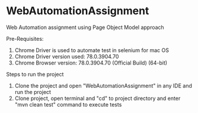 # WebAutomationAssignment
Web Automation assignment using Page Object Model approach

Pre-Requisites:
1. Chrome Driver is used to automate test in selenium for mac OS
2. Chrome Driver version used: 78.0.3904.70
3. Chrome Browser version: 78.0.3904.70 (Official Build) (64-bit)

Steps to run the project
1. Clone the project and open "WebAutomationAssignment" in any IDE and run the project
2. Clone project, open terminal and "cd" to project directory and enter "mvn clean test" command to execute tests
